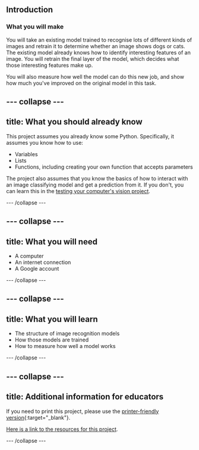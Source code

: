 ## Introduction

### What you will make

You will take an existing model trained to recognise lots of different kinds of images and retrain it to determine whether an image shows dogs or cats. The existing model already knows how to identify interesting features of an image. You will retrain the final layer of the model, which decides what those interesting features make up.

You will also measure how well the model can do this new job, and show how much you've improved on the original model in this task.

--- collapse ---
---
title: What you should already know
---
This project assumes you already know some Python. Specifically, it assumes you know how to use:

+ Variables
+ Lists
+ Functions, including creating your own function that accepts parameters

The project also assumes that you know the basics of how to interact with an image classifying model and get a prediction from it. If you don't, you can learn this in the [testing your computer's vision project](https://projects.raspberrypi.org/en/projects/testing-vision).

--- /collapse ---

--- collapse ---
---
title: What you will need
---

+ A computer
+ An internet connection
+ A Google account

--- /collapse ---

--- collapse ---
---
title: What you will learn
---

+ The structure of image recognition models
+ How those models are trained
+ How to measure how well a model works

--- /collapse ---

--- collapse ---
---
title: Additional information for educators
---

If you need to print this project, please use the [printer-friendly version](https://projects.raspberrypi.org/en/projects/retraining-model/print){:target="_blank"}.

[Here is a link to the resources for this project](http://rpf.io/retraining-model-go).

--- /collapse ---
